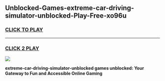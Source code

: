 
## Unblocked-Games-extreme-car-driving-simulator-unblocked-Play-Free-xo96u
<h3>
<a href="https://premium76.site?title=extreme-car-driving-simulator-unblocked&ref=12A">CLICK TO PLAY</a></h3>
<hr>

<h3>
<a href="https://premium76.site?title=extreme-car-driving-simulator-unblocked&ref=12A">CLICK 2 PLAY</a>
  
</h3>

<a href="https://premium76.site?title=extreme-car-driving-simulator-unblocked&ref=12A"><img src="https://clearcache.store/games.png"></a>


**extreme-car-driving-simulator-unblocked games unblocked: Your Gateway to Fun and Accessible Online Gaming**
